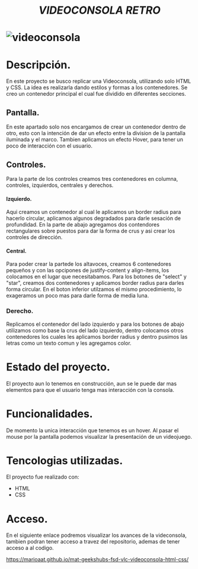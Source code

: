 <h1 align="center"> <em>VIDEOCONSOLA RETRO</em><h1/>

![videoconsola](https://user-images.githubusercontent.com/122813777/215424492-d6ed1074-cbcc-4956-9c61-810c8f182174.png)


# Descripción.
  
En este proyecto se busco replicar una Videoconsola, utilizando solo HTML y CSS. La idea es realizarla dando estilos y formas a los contenedores. Se creo un contenedor principal el cual fue dividido en diferentes secciones.
  
   ## Pantalla.
    
  En este apartado solo nos encargamos de crear un contenedor dentro de otro, esto con la intención de dar un efecto entre la division de la pantalla iluminada y el marco.
  Tambien aplicamos un efecto Hover, para tener un poco de interacción con el usuario. 
  
  ## Controles.
    
  Para la parte de los controles creamos tres contenedores en columna, controles, izquierdos, centrales y derechos. 
  #### Izquierdo. 
  Aqui creamos un contenedor al cual le aplicamos un border radius para hacerlo circular, aplicamos algunos degradados para darle sesación de profundidad. En la parte de abajo agregamos dos contendores rectangulares sobre puestos para dar la forma de crus y asi crear los controles de dirección.  
  #### Central. 
  Para poder crear la partede los altavoces, creamos 6 contenedores pequeños y con las opcipones de justify-content y align-items, los colocamos en el lugar que necesitabamos. Para los botones de "select" y "star", creamos dos contenedores y aplicamos border radius para darles forma circular. En el boton inferior utilzamos el mismo procedimiento, lo exageramos un poco mas para darle forma de media luna. 
  ### Derecho.
  Replicamos el contenedor del lado izquierdo y para los botones de abajo utilizamos como base la crus del lado izquierdo, dentro colocamos otros contenedores  los cuales les aplicamos border radius y dentro pusimos las letras como un texto comun y les agregamos color. 
  
# Estado del proyecto.
  
  El proyecto aun lo tenemos en construcción, aun se le puede dar mas elementos para que el usuario tenga mas interacción con la consola.
  
# Funcionalidades.
  
  De momento la unica interacción que tenemos es un hover. Al pasar el mouse por la pantalla podemos visualizar la presentación de un videojuego. 
  
# Tencologias utilizadas.
  
  El proyecto fue realizado con:
  - HTML
  - CSS

# Acceso.

 En el siguiente enlace podremos visualizar los avances de la videconsola, tambien podran tener acceso a travez del repositorio, ademas de tener acceso a al codigo.
 
 https://marioaat.github.io/mat-geekshubs-fsd-vlc-videoconsola-html-css/
  
  
 
  


